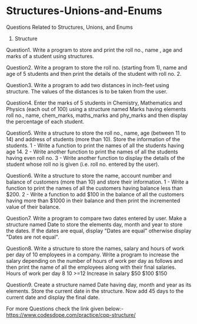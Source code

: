 # Structures-Unions-and-Enums
Questions Related to Structures, Unions, and Enums

1. Structure

Question1. Write a program to store and print the roll no., name , age and marks of a student using structures.

Question2. Write a program to store the roll no. (starting from 1), name and age of 5 students and then print the details of the student with roll no. 2.

Question3. Write a program to add two distances in inch-feet using structure. The values of the distances is to be taken from the user.

Question4. Enter the marks of 5 students in Chemistry, Mathematics and Physics (each out of 100) using a structure named Marks having elements roll no., name, chem_marks, maths_marks and phy_marks and then display the percentage of each student.

Question5. Write a structure to store the roll no., name, age (between 11 to 14) and address of students (more than 10). Store the information of the students.
1 - Write a function to print the names of all the students having age 14.
2 - Write another function to print the names of all the students having even roll no.
3 - Write another function to display the details of the student whose roll no is given (i.e. roll no. entered by the user).

Question6. Write a structure to store the name, account number and balance of customers (more than 10) and store their information.
1 - Write a function to print the names of all the customers having balance less than $200.
2 - Write a function to add $100 in the balance of all the customers having more than $1000 in their balance and then print the incremented value of their balance.

Question7. Write a program to compare two dates entered by user. Make a structure named Date to store the elements day, month and year to store the dates. If the dates are equal, display "Dates are equal" otherwise display "Dates are not equal".

Question8. Write a structure to store the names, salary and hours of work per day of 10 employees in a company. Write a program to increase the salary depending on the number of hours of work per day as follows and then print the name of all the employees along with their final salaries.
Hours of work per day	8	10	>=12
Increase in salary	$50	$100	$150

Question9. Create a structure named Date having day, month and year as its elements. Store the current date in the structure. Now add 45 days to the current date and display the final date.

For more Questions check the link given below:-
https://www.codesdope.com/practice/cpp-structure/

